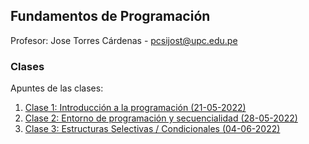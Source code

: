 ## Fundamentos de Programación

Profesor: Jose Torres Cárdenas - pcsijost@upc.edu.pe

### Clases

Apuntes de las clases:

1. [Clase 1: Introducción a la programación (21-05-2022)](/Clases/21052022.md)
1. [Clase 2: Entorno de programación y secuencialidad (28-05-2022)](/Clases/28052022.md)
1. [Clase 3: Estructuras Selectivas / Condicionales (04-06-2022)](/Clases/04062022.md)

